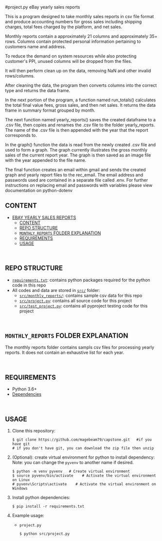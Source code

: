 #project.py eBay yearly sales reports

This is a program designed to take monthly sales reports in csv file format and produce accounting numbers for gross sales including shipping charges, total fees charged by the platform, and net sales.

Monthly reports contain a approximately 21 columns and approximately 35+ rows. Columns contain protected personal information pertaining to customers name and address. 

To reduce the demand on system resources while also protecting customer's PPI, unused columns will be dropped from the files.

It will then perform clean up on the data, removing NaN and other invalid rows/columns.

After cleaning the data, the program then converts columns into the correct type and returns the data frame.

In the next portion of the program, a function named run_totals() calculates the total final value fees, gross sales, and then net sales. It returns the data frame in summary format grouped by month.

The next function named yearly_reports() saves the created dataframe to a .csv file, then copies and renames the .csv file to the folder yearly_reports. The name of the .csv file is then appended with the year that the report corresponds to.

In the graph() function the data is read from the newly created .csv file and used to form a graph. The graph currently illustrates the gross monthly sales of the current report year. The graph is then saved as an image file with the year appended to the file name.

The final function creates an email within gmail and sends the created graph and yearly report files to the rec_email. The email address and passwords used
are contained in a separate file called .env. For further instructions on replacing email and passwords with variables please view documentation on python-dotenv



## CONTENT

- [EBAY YEARLY SALES REPORTS](#ebay-yearly-sales-reports)
  - [CONTENT](#content)
  - [REPO STRUCTURE](#repo-structure)
  - [`MONTHLY_REPORTS` FOLDER EXPLANATION](#data-folder-explanation)
  - [REQUIREMENTS](#requirements)
  - [USAGE](#usage)

<br/>

## REPO STRUCTURE

- [`requirements.txt`](requirements.txt): contains python packages required for the python code in this repo
- All codes and data are stored in [`src/`](/src/) folder:
  - [`src/monthly_reports/`](src/monthly_reports/): contains sample csv data for this repo
  - [`src/project.py`](src/project.py): contains all source code for this project
  - [`src/test_project.py`](src/test_project.py): contains all pyproject testing code for this project

<br/>

## `MONTHLY_REPORTS` FOLDER EXPLANATION

The monthly reports folder contains sampls csv files for processing yearly reports. It does not contain an exhaustive list for each year.

<br/>

## REQUIREMENTS

- Python 3.6+
- [Dependencies](requirements.txt)

<br/>

## USAGE

1. Clone this repository:

   ```console
   $ git clone https://github.com/magebeam79/capstone.git   #if you have git
   # if you don't have git, you can download the zip file then unzip
   ```

2. (Optional): create virtual environment for python to install dependency:
   Note: you can change the `pyvenv` to another name if desired.

   ```console
   $ python -m venv pyvenv   # Create virtual environment
   $ source pyvenv/bin/activate    # Activate the virtual environment on Linux
   # pyvenv\Scripts\activate    # Activate the virtual environment on Windows
   ```

3. Install python dependencies:

   ```console
   $ pip install -r requirements.txt
   ```

4. Example usage:

    - `project.py`

      ```console
      $ python src/project.py
      ```

<br/>
